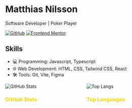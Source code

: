 <!-- Your Name -->
# Matthias Nilsson

Software Developer | Poker Player

[![GitHub](https://img.shields.io/badge/-Ralfislask-black?style=flat-square&logo=github&link=https://github.com/johndoe)](https://github.com/Ralfislask)
[![Frontend Mentor](https://img.shields.io/badge/-Frontend%20Mentor-orange?style=flat-square&logo=frontendmentor&link=https://www.frontendmentor.io/profile/RalfiSlask)](https://www.frontendmentor.io/profile/RalfiSlask)

## Skills
- 💻 Programming: Javascript, Typescript
- 🌐 Web Development: HTML, CSS, Tailwind CSS, React
- 🛠️ Tools: Git, Vite, Figma

<!-- GitHub Stats and Top Langs -->
<div style="display: flex; flex-direction: row; align-items: flex-start;">
  <!-- GitHub Stats -->
  <div style="flex: 1; margin-right: 10px;">
    <img src="https://github-readme-stats.vercel.app/api?username=ralfislask&show_icons=true&theme=radical" alt="GitHub Stats" />
    <h3 style="color: #ffd700;">GitHub Stats</h3>
  </div>
  
  <!-- Top Languages -->
  <div style="flex: 1;">
    <img src="https://github-readme-stats.vercel.app/api/top-langs/?username=ralfislask&layout=compact&theme=radical" alt="Top Langs" />
    <h3 style="color: #ffd700;">Top Languages</h3>
  </div>
</div>
